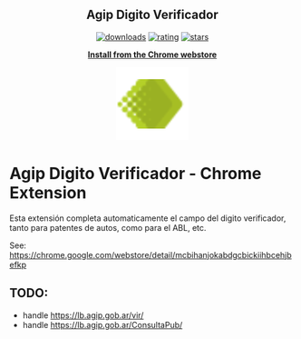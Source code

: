 <h2 align="center">Agip Digito Verificador</h2>

  <p align="center">
    <a href="https://chrome.google.com/webstore/detail/mercadotrack/mcbihanjokabdgcbickiihbcehjbefkp"><img src="https://img.shields.io/chrome-web-store/d/mcbihanjokabdgcbickiihbcehjbefkp.svg" alt="downloads"></a>
    <a href="https://chrome.google.com/webstore/detail/mercadotrack/mcbihanjokabdgcbickiihbcehjbefkp"><img src="https://img.shields.io/chrome-web-store/rating/mcbihanjokabdgcbickiihbcehjbefkp.svg" alt="rating"></a>
    <a href="https://chrome.google.com/webstore/detail/mercadotrack/mcbihanjokabdgcbickiihbcehjbefkp"><img src="https://img.shields.io/chrome-web-store/stars/mcbihanjokabdgcbickiihbcehjbefkp.svg" alt="stars"></a>
  </p>
  <p align="center"><a href="https://chrome.google.com/webstore/detail/agip-digito-verificador/mcbihanjokabdgcbickiihbcehjbefkp"><b>Install from the Chrome webstore</b></a></p>
  <p align="center"><img src="https://github.com/pablomatiasgomez/agip-dv-chrome/blob/master/images/icons/icon128.png" alt="logo"></p>


# Agip Digito Verificador - Chrome Extension

Esta extensión completa automaticamente el campo del digito verificador, tanto para patentes de autos, como para el ABL, etc.

See: https://chrome.google.com/webstore/detail/mcbihanjokabdgcbickiihbcehjbefkp

## TODO:

 * handle https://lb.agip.gob.ar/vir/
 * handle https://lb.agip.gob.ar/ConsultaPub/
